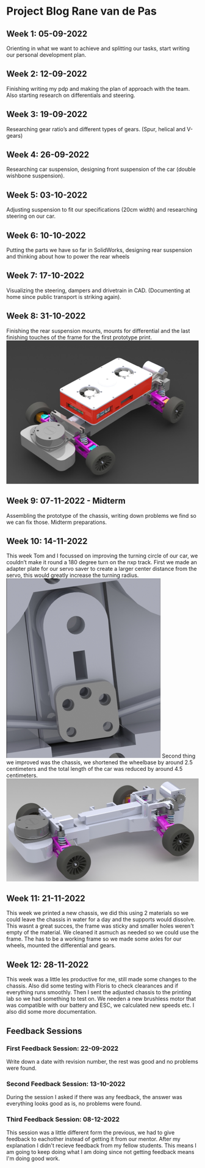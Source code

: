 # Project Blog Rane van de Pas
## Week 1: 05-09-2022
Orienting in what we want to achieve and splitting our tasks, start writing our personal development plan.
## Week 2: 12-09-2022
Finishing writing my pdp and making the plan of approach with the team. Also starting research on differentials and steering. 
## Week 3: 19-09-2022
Researching gear ratio’s and different types of gears. (Spur, helical and V-gears)
## Week 4: 26-09-2022
Researching car suspension, designing front suspension of the car (double wishbone suspension).
## Week 5: 03-10-2022
Adjusting suspension to fit our specifications (20cm width) and researching steering on our car.
## Week 6: 10-10-2022
Putting the parts we have so far in SolidWorks, designing rear suspension and thinking about how to power the rear wheels
## Week 7: 17-10-2022
Visualizing the steering, dampers and drivetrain in CAD. (Documenting at home since public transport is striking again).
## Week 8: 31-10-2022
Finishing the rear suspension mounts, mounts for differential and the last finishing touches of the frame for the first prototype print. 
![RC car prototype](./images/Rc-car-prototype.jpg) 
## Week 9: 07-11-2022 - Midterm
Assembling the prototype of the chassis, writing down problems we find so we can fix those. Midterm preparations.
## Week 10: 14-11-2022
This week Tom and I focussed on improving the turning circle of our car, we couldn’t make it round a 180 degree turn on the nxp track. First we made an adapter plate for our servo saver to create a larger center distance from the servo, this would greatly increase the turning radius.![Servo adapterplate](./images/Servo-adapterplate.png)
Second thing we improved was the chassis, we shortened the wheelbase by around 2.5 centimeters and the total length of the car was reduced by around 4.5 centimeters.![New Chassis assembly](./images/New-Chassis.png)
## Week 11: 21-11-2022
This week we printed a new chassis, we did this using 2 materials so we could leave the chassis in water for a day and the supports would dissolve. This wasnt a great succes, the frame was sticky and smaller holes weren't empty of the material. We cleaned it asmuch as needed so we could use the frame. The has to be a working frame so we made some axles for our wheels, mounted the differential and gears. 
## Week 12: 28-11-2022
This week was a little les productive for me, still made some changes to the chassis. Also did some testing with Floris to check clearances and if everything runs smoothly. Then I sent the adjusted chassis to the printing lab so we had something to test on. We needen a new brushless motor that was compatible with our battery and ESC, we calculated new speeds etc. I also did some more documentation. 
## Feedback Sessions
### First Feedback Session: 22-09-2022
Write down a date with revision number, the rest was good and no problems were found.
### Second Feedback Session: 13-10-2022
During the session I asked if there was any feedback, the answer was everything looks good as is, no problems were found. 
### Third Feedback Session: 08-12-2022
This session was a little different form the previous, we had to give feedback to eachother instead of getting it from our mentor. After my explanation I didn't recieve feedback from my fellow students. This means I am going to keep doing what I am doing since not getting feedback means I'm doing good work. 
